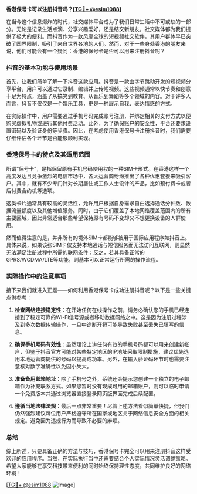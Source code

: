 **香港保号卡可以注册抖音吗？[[TG💪+ @esim1088](https://t.me/s/esim1088)]**

在当今这个信息爆炸的时代，社交媒体平台成为了我们日常生活中不可或缺的一部分。无论是记录生活点滴、分享兴趣爱好，还是结交新朋友，社交媒体都为我们提供了极大的便利。而抖音作为一款风靡全球的短视频社交软件，其用户群体早已突破了国界限制，吸引了来自世界各地的人们。然而，对于一些身处香港的朋友来说，他们可能会有一个疑问：香港的保号卡是否可以用来注册抖音呢？

### 抖音的基本功能与使用场景

首先，让我们简单了解一下抖音这款应用。抖音是一款由字节跳动开发的短视频分享平台，用户可以通过它录制、编辑并上传短视频。这些视频通常以快节奏和创意十足为特点，涵盖了从搞笑到教育、从音乐到舞蹈等多个领域的内容。对于许多人而言，抖音不仅仅是一个娱乐工具，更是一种展示自我、表达情感的方式。

在实际操作中，用户需要通过手机号码完成账号注册，并绑定相关的支付方式以便购买虚拟礼物或进行其他付费活动。此外，为了确保账户的安全性，平台还要求设置密码以及验证身份等步骤。因此，在考虑使用香港保号卡注册抖音时，我们需要仔细评估各个环节是否能够顺利实现。

### 香港保号卡的特点及其适用范围

所谓“保号卡”，是指保留原有手机号码使用权的一种SIM卡形式。在香港这样一个高度发达且竞争激烈的电信市场中，各大运营商纷纷推出了各种优惠套餐来吸引客户。其中，就有不少专门针对长期居住或工作人士设计的产品，比如预付费卡或者后付费合约机等选项。

这类卡片通常具有较高的灵活性，允许用户根据自身需求自由选择通话分钟数、数据流量额度以及其他增值服务。同时，由于它们覆盖了本地网络覆盖范围内的所有主要区域，因此非常适合那些希望保持原有号码不变却又不想更换设备的人群使用。

然而值得注意的是，并非所有的境外SIM卡都能够被用于国际应用程序如抖音上。具体来说，如果该张SIM卡仅支持本地通话与短信服务而无法访问互联网，则显然无法满足注册过程中所需的联网条件；反之，若其具备正常的GPRS/WCDMA/LTE等功能，则基本可以正常运行所需的操作流程。

### 实际操作中的注意事项

接下来我们就进入正题——如何利用香港保号卡成功注册抖音呢？以下是一些关键点供参考：

1. **检查网络连接稳定性**：在开始任何在线操作之前，请务必确认您的手机已经连接到了稳定可靠的Wi-Fi信号源或者移动数据网络之中。这是因为注册过程涉及到多次数据传输操作，一旦中途断开将可能导致失败甚至丢失已填写的信息。
   
2. **确保手机号码有效性**：虽然理论上讲任何有效的手机号码都可以用来创建新帐户，但鉴于抖音官方可能对某些特定地区的IP地址采取限制措施，建议优先选用本地运营商提供的号码以提高成功率。另外，在输入验证码环节时也需要注意核对数字准确性以免因小失大。

3. **准备备用邮箱地址**：除了手机号之外，系统还会提示您创建一个独立的电子邮箱作为补充联系方式。如果您暂时没有现成可用的邮箱账户，则可以临时申请一个免费版本并通过浏览器直接登录网页版界面完成后续配置。

4. **遵循当地法律法规**：最后一点非常重要！尽管上述方法看似简单快捷，但我们仍然强烈建议每位用户严格遵守所在国家或地区关于网络信息安全方面的相关规定。避免因为违规行为而导致不必要的麻烦。

### 总结

综上所述，只要具备正确的方法与技巧，香港保号卡完全可以用来注册抖音这样受欢迎的应用程序。当然，在实际执行当中还需要结合个人实际情况灵活调整策略。希望大家能够在享受科技带来便利的同时始终保持理性态度，共同维护良好的网络环境！

[[TG💪+ @esim1088](https://t.me/s/esim1088) ![Image](https://i.postimg.cc/4NQfJmqS/Snipaste-2025-05-13-00-14-12.png)]